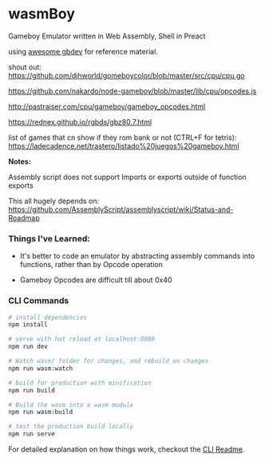 # wasmBoy
Gameboy Emulator written in Web Assembly, Shell in Preact

using [awesome gbdev](https://github.com/avivace/awesome-gbdev) for reference material.

shout out: https://github.com/djhworld/gomeboycolor/blob/master/src/cpu/cpu.go

https://github.com/nakardo/node-gameboy/blob/master/lib/cpu/opcodes.js

http://pastraiser.com/cpu/gameboy/gameboy_opcodes.html

https://rednex.github.io/rgbds/gbz80.7.html

list of games that cn show if they rom bank or not (CTRL+F for tetris): https://ladecadence.net/trastero/listado%20juegos%20gameboy.html

**Notes:**

Assembly script does not support Imports or exports outside of function exports

This all hugely depends on: https://github.com/AssemblyScript/assemblyscript/wiki/Status-and-Roadmap

### Things I've Learned:

* It's better to code an emulator by abstracting assembly commands into functions, rather than by Opcode operation

* Gameboy Opcodes are difficult till about 0x40

### CLI Commands

``` bash
# install dependencies
npm install

# serve with hot reload at localhost:8080
npm run dev

# Watch wasm/ folder for changes, and rebuild on changes
npm run wasm:watch

# build for production with minification
npm run build

# Build the wasm into a wasm module
npm run wasm:build

# test the production build locally
npm run serve
```

For detailed explanation on how things work, checkout the [CLI Readme](https://github.com/developit/preact-cli/blob/master/README.md).

